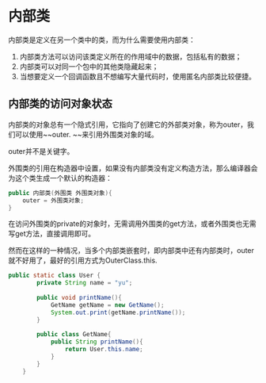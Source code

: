 # 内部类

内部类是定义在另一个类中的类，而为什么需要使用内部类：

1. 内部类方法可以访问该类定义所在的作用域中的数据，包括私有的数据；
2. 内部类可以对同一个包中的其他类隐藏起来；
3. 当想要定义一个回调函数且不想编写大量代码时，使用匿名内部类比较便捷。

## 内部类的访问对象状态

内部类的对象总有一个隐式引用，它指向了创建它的外部类对象，称为outer，我们可以使用~~outer. ~~来引用外围类对象的域。

outer并不是关键字。

外围类的引用在构造器中设置，如果没有内部类没有定义构造方法，那么编译器会为这个类生成一个默认的构造器：

```java
public 内部类(外围类 外围类对象){
    outer = 外围类对象;
}
```

在访问外围类的private的对象时，无需调用外围类的get方法，或者外围类也无需写get方法，直接调用即可。

然而在这样的一种情况，当多个内部类嵌套时，即内部类中还有内部类时，outer就不好用了，最好的引用方式为OuterClass.this.

```java
public static class User {
		private String name = "yu";
		
		public void printName(){
			GetName getName = new GetName();
			System.out.print(getName.printName());
		}
		
		public class GetName{
			public String printName(){
				return User.this.name;
			}
		}
	}
```



